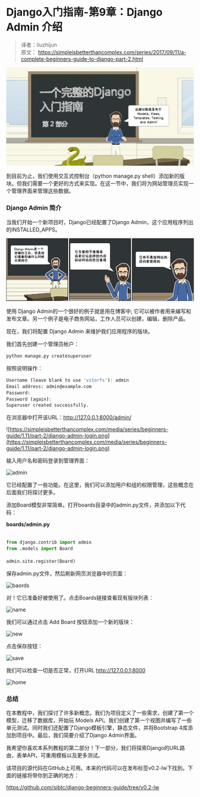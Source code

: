 # Django入门指南-第9章：Django Admin 介绍

>译者：liuzhijun  
>原文：
https://simpleisbetterthancomplex.com/series/2017/09/11/a-complete-beginners-guide-to-django-part-2.html



![featured](./statics/2-1.jpg)


到目前为止，我们使用交互式控制台（python manage.py shell）添加新的版块。但我们需要一个更好的方式来实现。在这一节中，我们将为网站管理员实现一个管理界面来管理这些数据。

### Django Admin 简介
当我们开始一个新项目时，Django已经配置了Django Admin，这个应用程序列出的INSTALLED_APPS。

![2-5](./statics/2-6.jpg)


使用 Django Admin的一个很好的例子就是用在博客中; 它可以被作者用来编写和发布文章。另一个例子是电子商务网站，工作人员可以创建，编辑，删除产品。

现在，我们将配置 Django Admin 来维护我们应用程序的版块。

我们首先创建一个管理员帐户：

```sh
python manage.py createsuperuser
```
按照说明操作：

```sh
Username (leave blank to use 'vitorfs'): admin
Email address: admin@example.com
Password:
Password (again):
Superuser created successfully.
```
在浏览器中打开该URL：http://127.0.0.1:8000/admin/

![https://simpleisbetterthancomplex.com/media/series/beginners-guide/1.11/part-2/django-admin-login.png](https://simpleisbetterthancomplex.com/media/series/beginners-guide/1.11/part-2/django-admin-login.png)


输入用户名和密码登录到管理界面：

![admin](https://simpleisbetterthancomplex.com/media/series/beginners-guide/1.11/part-2/django-admin.png)

它已经配置了一些功能。在这里，我们可以添加用户和组的权限管理，这些概念在后面我们将探讨更多。

添加Board模型非常简单。打开boards目录中的admin.py文件，并添加以下代码：

**boards/admin.py**

```python

from django.contrib import admin
from .models import Board

admin.site.register(Board)
```

保存admin.py文件，然后刷新网页浏览器中的页面：

![baords](https://simpleisbetterthancomplex.com/media/series/beginners-guide/1.11/part-2/django-admin-boards.png)

对！它已准备好被使用了。点击Boards链接查看现有版块列表：

![name](https://simpleisbetterthancomplex.com/media/series/beginners-guide/1.11/part-2/django-admin-boards-list.png)

我们可以通过点击 Add Board 按钮添加一个新的版块：

![new](https://simpleisbetterthancomplex.com/media/series/beginners-guide/1.11/part-2/django-admin-boards-add.png)

点击保存按钮：

![save](https://simpleisbetterthancomplex.com/media/series/beginners-guide/1.11/part-2/django-admin-boards-list-2.png)

我们可以检查一切是否正常，打开URL http://127.0.0.1:8000 

![home](https://simpleisbetterthancomplex.com/media/series/beginners-guide/1.11/part-2/boards-homepage-bootstrap-3.png)

### 总结

在本教程中，我们探讨了许多新概念。我们为项目定义了一些需求，创建了第一个模型，迁移了数据库，开始玩 Models API。我们创建了第一个视图并编写了一些单元测试。同时我们还配置了Django模板引擎，静态文件，并将Bootstrap 4库添加到项目中。最后，我们简要介绍了Django Admin界面。

我希望你喜欢本系列教程的第二部分！下一部分，我们将探索Django的URL路由，表单API，可重用模板以及更多测试。

该项目的源代码在GitHub上可用。本来的代码可以在发布标签v0.2-lw下找到。下面的链接将带你到正确的地方：

https://github.com/sibtc/django-beginners-guide/tree/v0.2-lw